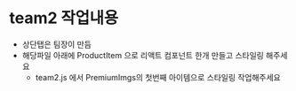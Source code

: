 # team2 작업내용

- 상단탭은 팀장이 만듬
- 해당파일 아래에 ProductItem 으로 리액트 컴포넌트 한개 만들고 스타일링 해주세요
  - team2.js 에서 PremiumImgs의 첫번째 아이템으로 스타일링 작업해주세요
